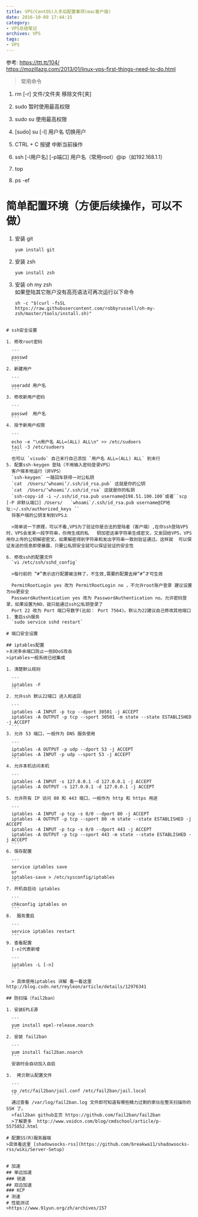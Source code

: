 ```yaml
---
title: VPS(CentOS)入手后配置事项(mac客户端)
date: 2016-10-09 17:44:15
category:
- VPS总结笔记
archives: VPS
tags:
- VPS
---
```

参考:
https://ttt.tt/104/  
https://mozillazg.com/2013/01/linux-vps-first-things-need-to-do.html

>常用命令

1. rm [-r] 文件/文件夹
	移除文件[夹]
2. sudo
	暂时使用最高权限
3. sudo su
	使用最高权限
4. [sudo] su [-l] 用户名
	切换用户
5. CTRL + C 按键
	中断当前操作
6. ssh [-l用户名] [-p端口] 用户名（常用root）@ip（如192.168.1.1）

7. top
	
8. ps  -ef

# 简单配置环境（方便后续操作，可以不做）
1. 安装 git  

	```
	yum install git
	
	```
2. 安装 zsh

	```
	yum install zsh
	
	```
3. 安装 oh my zsh  
	如果登陆其它账户没有高亮语法可再次运行以下命令  
	
	```
    sh -c "$(curl -fsSL https://raw.githubusercontent.com/robbyrussell/oh-my-zsh/master/tools/install.sh)"
  ```

# ssh安全设置

1. 修改root密码  

	```
	passwd
	```
2. 新建用户  

	```
	useradd 用户名
	```
3. 修改新用户密码  

	```
	passwd  用户名
	```
4. 授予新用户权限
	
	```
	echo -e "\n用户名 ALL=(ALL) ALL\n" >> /etc/sudoers
	tail -3 /etc/sudoers
	```
	也可以 `visudo` 自己末行自己添加 `用户名 ALL=(ALL) ALL` 到末行
5. 配置ssh-keygen 登陆（不用输入密码登录VPS）
	客户端本地运行（非VPS）
	`ssh-keygen` 一路回车获得一对公私钥
 	`cat  /Users/‘whoami’/.ssh/id_rsa.pub` 这就是你的公钥  
  	`cat  /Users/‘whoami’/.ssh/id_rsa` 这就是你的私钥    
	`ssh-copy-id -i ~/.ssh/id_rsa.pub username@198.51.100.100`或者``scp  [-P 非默认端口] /Users/	`whoami`/.ssh/id_rsa.pub username@IP地址:~/.ssh/authorized_keys `` 
	将客户端的公钥复制到VPS上
	  
	>简单说一下原理，可以不看,VPS为了验证你是合法的登陆者（客户端）,在你ssh登陆VPS时，VPS会发来一段字符串，你用生成的私	钥加密这串字符串生成密文，又发回给VPS，VPS用你上传的公钥解密密文，如果解密得到字符串和发出字符串一致则验证通过。这样就	可以保证发送的信息即使暴露，只要公私钥安全就可以保证验证的安全性

6. 修改ssh的配置文件  
	`vi /etc/ssh/sshd_config`
	
	>每行前的 “#”表示这行配置被注释了，不生效,需要的配置去掉“#”才可生效

	PermitRootLogin yes 改为 PermitRootLogin no ，不允许root账户登录 建议设置为no更安全  
	PasswordAuthentication yes 改为 PasswordAuthentication no。允许密码登录，如果设置为NO，就只能通过ssh公私钥登录了
	Port 22 改为 Port 端口号数字(比如： Port 7564)。默认为22建议自己修改其他端口
1. 重启ssh服务
	`sudo service sshd restart`

# 端口安全设置

## iptables配置
>关闭多余端口防止一些DDoS攻击  
>iptables一般系统已经集成

1. 清楚默认规则  

	```
	iptables -F
	```
2. 允许ssh 默认22端口 进入和返回  

	```
	iptables -A INPUT -p tcp --dport 30501 -j ACCEPT  
	iptables -A OUTPUT -p tcp --sport 30501 -m state --state ESTABLISHED -j ACCEPT
	```
3. 允许 53 端口，一般作为 DNS 服务使用

	```
	iptables -A OUTPUT -p udp --dport 53 -j ACCEPT
	iptables -A INPUT -p udp --sport 53 -j ACCEPT
	```
4. 允许本机访问本机

	```
	iptables -A INPUT -s 127.0.0.1 -d 127.0.0.1 -j ACCEPT
	iptables -A OUTPUT -s 127.0.0.1 -d 127.0.0.1 -j ACCEPT
	```
5. 允许所有 IP 访问 80 和 443 端口，一般作为 http 和 https 用途  

	```
	iptables -A INPUT -p tcp -s 0/0 --dport 80 -j ACCEPT
	iptables -A OUTPUT -p tcp --sport 80 -m state --state ESTABLISHED -j ACCEPT
	iptables -A INPUT -p tcp -s 0/0 --dport 443 -j ACCEPT
	iptables -A OUTPUT -p tcp --sport 443 -m state --state ESTABLISHED -j ACCEPT
	```
6. 保存配置  

	```
	service iptables save 
	or 
	iptables-save > /etc/sysconfig/iptables
	```
7. 开机自启动 iptables 

	```
	chkconfig iptables on
	```
8.  服务重启
	
	```
	service iptables restart
	```
9. 查看配置  
	[-n]代表新增
	
	```
	iptables -L [-n]
	```
	
	> 具体使用iptables 详解 看一看这里http://blog.csdn.net/reyleon/article/details/12976341

## 防扫描（fail2ban）

1. 安装EPLE源
 
	```
	yum install epel-release.noarch
	```
2. 安装 fail2ban

	```
	yum install fail2ban.noarch
	```
	安装时会自动加入自启

3. 	拷贝默认配置文件

	```
	cp /etc/fail2ban/jail.conf /etc/fail2ban/jail.local
	```
	通过查看 /var/log/fail2ban.log 文件即可知道有哪些精力过剩的家伙在整天扫描你的 SSH 了。
	>fail2ban github主页 https://github.com/fail2ban/fail2ban  
	>了解更多  http://www.voidcn.com/blog/cmdschool/article/p-5575852.html

# 配置SS(R)服务器端
>具体看这里 [shadowsocks-rss](https://github.com/breakwa11/shadowsocks-rss/wiki/Server-Setup)
	
	
# 加速
 ## 单边加速
  ### 锐速
 ## 双边加速
  ### KCP
# 测速
# 性能测试
>https://www.91yun.org/zh/archives/157
